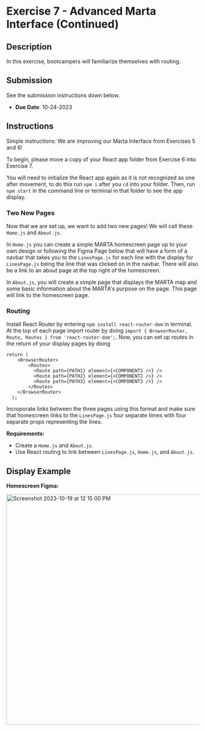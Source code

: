 # Exercise 7 - Advanced Marta Interface (Continued)

## Description
In this exercise, bootcampers will familiarize themselves with routing.

## Submission
See the submission instructions down below.
- **Due Date**: 10-24-2023

## Instructions

Simple instructions: We are improving our Marta Interface from Exercises 5 and 6!

To begin, please move a copy of your React app folder from Exercise 6 into Exercise 7.

You will need to initialize the React app again as it is not recognized as one after movement, to do this run `npm i` after you `cd` into your folder. Then, run `npm start` in the command line or terminal in that folder to see the app display.

### Two New Pages

Now that we are set up, we want to add two new pages! We will call these `Home.js` and `About.js`. 

In `Home.js` you can create a simple MARTA homescreen page up to your own design or following the Figma Page below that will have a form of a navbar that takes you to the `LinesPage.js` for each line with the display for `LinesPage.js` being the line that was clicked on in the navbar. There will also be a link to an about page at the top right of the homescreen.

In `About.js`, you will create a simple page that displays the MARTA map and some basic information about the MARTA's purpose on the page. This page will link to the homescreen page.

### Routing
Install React Router by entering `npm install react-router-dom` in terminal. At the top of each page import router by doing `import { BrowserRouter, Route, Routes } from 'react-router-dom';`. Now, you can set up routes in the return of your display pages by doing

```
return (
    <BrowserRouter>
        <Routes>
          <Route path={PATH1} element={<COMPONENT1 />} />
          <Route path={PATH2} element={<COMPONENT2 />} />
          <Route path={PATH3} element={<COMPONENT3 />} />
        </Routes>
    </BrowserRouter>
  );
```

Incroporate links between the three pages using this format and make sure that homescreen links to the `LinesPage.js` four separate times with four separate props representing the lines.


**Requirements:**
- Create a `Home.js` and `About.js`.
- Use React routing to link between `LinesPage.js`, `Home.js`, and `About.js`.

## Display Example

**Homescreen Figma:**

<img width="604" alt="Screenshot 2023-10-19 at 12 15 00 PM" src="https://github.com/BoG-Dev-Bootcamp-F23/bootcamp-f23/assets/113480497/6f0ba248-c593-4934-b593-09d01008cbe8">
